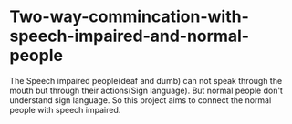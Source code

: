 # Two-way-commincation-with-speech-impaired-and-normal-people
The Speech impaired people(deaf and dumb) can not speak through the mouth but through their actions(Sign language). But normal people don't understand sign language. So this project aims to connect the normal people with speech impaired.
